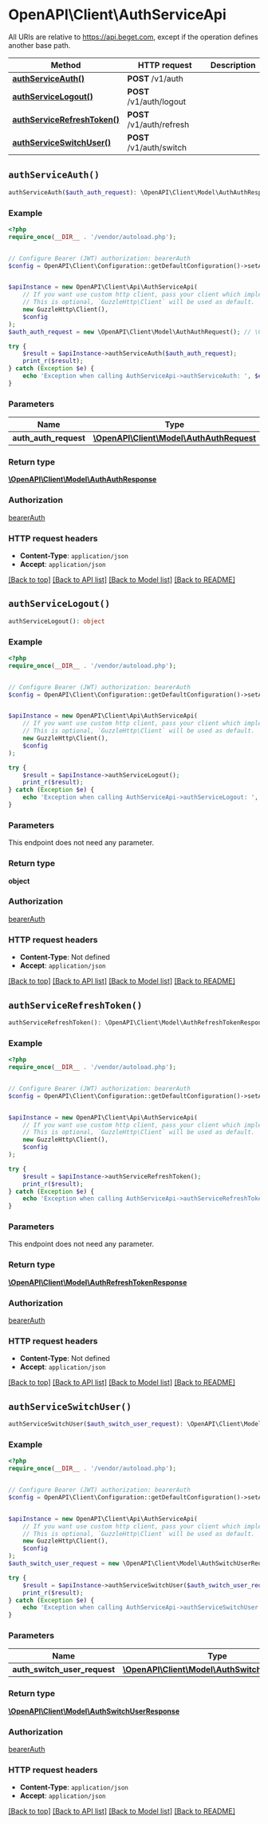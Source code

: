 # OpenAPI\Client\AuthServiceApi

All URIs are relative to https://api.beget.com, except if the operation defines another base path.

| Method | HTTP request | Description |
| ------------- | ------------- | ------------- |
| [**authServiceAuth()**](AuthServiceApi.md#authServiceAuth) | **POST** /v1/auth |  |
| [**authServiceLogout()**](AuthServiceApi.md#authServiceLogout) | **POST** /v1/auth/logout |  |
| [**authServiceRefreshToken()**](AuthServiceApi.md#authServiceRefreshToken) | **POST** /v1/auth/refresh |  |
| [**authServiceSwitchUser()**](AuthServiceApi.md#authServiceSwitchUser) | **POST** /v1/auth/switch |  |


## `authServiceAuth()`

```php
authServiceAuth($auth_auth_request): \OpenAPI\Client\Model\AuthAuthResponse
```



### Example

```php
<?php
require_once(__DIR__ . '/vendor/autoload.php');


// Configure Bearer (JWT) authorization: bearerAuth
$config = OpenAPI\Client\Configuration::getDefaultConfiguration()->setAccessToken('YOUR_ACCESS_TOKEN');


$apiInstance = new OpenAPI\Client\Api\AuthServiceApi(
    // If you want use custom http client, pass your client which implements `GuzzleHttp\ClientInterface`.
    // This is optional, `GuzzleHttp\Client` will be used as default.
    new GuzzleHttp\Client(),
    $config
);
$auth_auth_request = new \OpenAPI\Client\Model\AuthAuthRequest(); // \OpenAPI\Client\Model\AuthAuthRequest

try {
    $result = $apiInstance->authServiceAuth($auth_auth_request);
    print_r($result);
} catch (Exception $e) {
    echo 'Exception when calling AuthServiceApi->authServiceAuth: ', $e->getMessage(), PHP_EOL;
}
```

### Parameters

| Name | Type | Description  | Notes |
| ------------- | ------------- | ------------- | ------------- |
| **auth_auth_request** | [**\OpenAPI\Client\Model\AuthAuthRequest**](../Model/AuthAuthRequest.md)|  | |

### Return type

[**\OpenAPI\Client\Model\AuthAuthResponse**](../Model/AuthAuthResponse.md)

### Authorization

[bearerAuth](../../README.md#bearerAuth)

### HTTP request headers

- **Content-Type**: `application/json`
- **Accept**: `application/json`

[[Back to top]](#) [[Back to API list]](../../README.md#endpoints)
[[Back to Model list]](../../README.md#models)
[[Back to README]](../../README.md)

## `authServiceLogout()`

```php
authServiceLogout(): object
```



### Example

```php
<?php
require_once(__DIR__ . '/vendor/autoload.php');


// Configure Bearer (JWT) authorization: bearerAuth
$config = OpenAPI\Client\Configuration::getDefaultConfiguration()->setAccessToken('YOUR_ACCESS_TOKEN');


$apiInstance = new OpenAPI\Client\Api\AuthServiceApi(
    // If you want use custom http client, pass your client which implements `GuzzleHttp\ClientInterface`.
    // This is optional, `GuzzleHttp\Client` will be used as default.
    new GuzzleHttp\Client(),
    $config
);

try {
    $result = $apiInstance->authServiceLogout();
    print_r($result);
} catch (Exception $e) {
    echo 'Exception when calling AuthServiceApi->authServiceLogout: ', $e->getMessage(), PHP_EOL;
}
```

### Parameters

This endpoint does not need any parameter.

### Return type

**object**

### Authorization

[bearerAuth](../../README.md#bearerAuth)

### HTTP request headers

- **Content-Type**: Not defined
- **Accept**: `application/json`

[[Back to top]](#) [[Back to API list]](../../README.md#endpoints)
[[Back to Model list]](../../README.md#models)
[[Back to README]](../../README.md)

## `authServiceRefreshToken()`

```php
authServiceRefreshToken(): \OpenAPI\Client\Model\AuthRefreshTokenResponse
```



### Example

```php
<?php
require_once(__DIR__ . '/vendor/autoload.php');


// Configure Bearer (JWT) authorization: bearerAuth
$config = OpenAPI\Client\Configuration::getDefaultConfiguration()->setAccessToken('YOUR_ACCESS_TOKEN');


$apiInstance = new OpenAPI\Client\Api\AuthServiceApi(
    // If you want use custom http client, pass your client which implements `GuzzleHttp\ClientInterface`.
    // This is optional, `GuzzleHttp\Client` will be used as default.
    new GuzzleHttp\Client(),
    $config
);

try {
    $result = $apiInstance->authServiceRefreshToken();
    print_r($result);
} catch (Exception $e) {
    echo 'Exception when calling AuthServiceApi->authServiceRefreshToken: ', $e->getMessage(), PHP_EOL;
}
```

### Parameters

This endpoint does not need any parameter.

### Return type

[**\OpenAPI\Client\Model\AuthRefreshTokenResponse**](../Model/AuthRefreshTokenResponse.md)

### Authorization

[bearerAuth](../../README.md#bearerAuth)

### HTTP request headers

- **Content-Type**: Not defined
- **Accept**: `application/json`

[[Back to top]](#) [[Back to API list]](../../README.md#endpoints)
[[Back to Model list]](../../README.md#models)
[[Back to README]](../../README.md)

## `authServiceSwitchUser()`

```php
authServiceSwitchUser($auth_switch_user_request): \OpenAPI\Client\Model\AuthSwitchUserResponse
```



### Example

```php
<?php
require_once(__DIR__ . '/vendor/autoload.php');


// Configure Bearer (JWT) authorization: bearerAuth
$config = OpenAPI\Client\Configuration::getDefaultConfiguration()->setAccessToken('YOUR_ACCESS_TOKEN');


$apiInstance = new OpenAPI\Client\Api\AuthServiceApi(
    // If you want use custom http client, pass your client which implements `GuzzleHttp\ClientInterface`.
    // This is optional, `GuzzleHttp\Client` will be used as default.
    new GuzzleHttp\Client(),
    $config
);
$auth_switch_user_request = new \OpenAPI\Client\Model\AuthSwitchUserRequest(); // \OpenAPI\Client\Model\AuthSwitchUserRequest

try {
    $result = $apiInstance->authServiceSwitchUser($auth_switch_user_request);
    print_r($result);
} catch (Exception $e) {
    echo 'Exception when calling AuthServiceApi->authServiceSwitchUser: ', $e->getMessage(), PHP_EOL;
}
```

### Parameters

| Name | Type | Description  | Notes |
| ------------- | ------------- | ------------- | ------------- |
| **auth_switch_user_request** | [**\OpenAPI\Client\Model\AuthSwitchUserRequest**](../Model/AuthSwitchUserRequest.md)|  | |

### Return type

[**\OpenAPI\Client\Model\AuthSwitchUserResponse**](../Model/AuthSwitchUserResponse.md)

### Authorization

[bearerAuth](../../README.md#bearerAuth)

### HTTP request headers

- **Content-Type**: `application/json`
- **Accept**: `application/json`

[[Back to top]](#) [[Back to API list]](../../README.md#endpoints)
[[Back to Model list]](../../README.md#models)
[[Back to README]](../../README.md)
